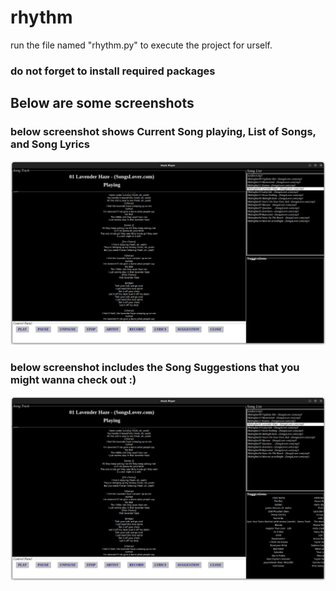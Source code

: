 # rhythm


run the file named "rhythm.py" to execute the project for urself.
 ### do not forget to install required packages


## Below are some screenshots
### below screenshot shows Current Song playing, List of Songs, and Song Lyrics
![Screenshot](ss/ss1.png)

### below screenshot includes the Song Suggestions that you might wanna check out :)
![Screenshot](ss/ss2.png)
